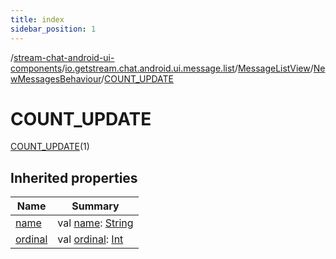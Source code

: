 ```yaml
---
title: index
sidebar_position: 1
---
```

/[stream-chat-android-ui-components](../../../../index.md)/[io.getstream.chat.android.ui.message.list](../../../index.md)/[MessageListView](../../index.md)/[NewMessagesBehaviour](../index.md)/[COUNT_UPDATE](index.md)  
  
  
  
# COUNT_UPDATE  
[COUNT_UPDATE](index.md)(1)  
  
## Inherited properties  
  
|  Name |  Summary | 
|---|---|
| <a name="io.getstream.chat.android.ui.message.list/MessageListView.NewMessagesBehaviour.COUNT_UPDATE/name/#/PointingToDeclaration/"></a>[name](name.md)| <a name="io.getstream.chat.android.ui.message.list/MessageListView.NewMessagesBehaviour.COUNT_UPDATE/name/#/PointingToDeclaration/"></a>val [name](name.md): [String](https://kotlinlang.org/api/latest/jvm/stdlib/kotlin/-string/index.html)|
| <a name="io.getstream.chat.android.ui.message.list/MessageListView.NewMessagesBehaviour.COUNT_UPDATE/ordinal/#/PointingToDeclaration/"></a>[ordinal](ordinal.md)| <a name="io.getstream.chat.android.ui.message.list/MessageListView.NewMessagesBehaviour.COUNT_UPDATE/ordinal/#/PointingToDeclaration/"></a>val [ordinal](ordinal.md): [Int](https://kotlinlang.org/api/latest/jvm/stdlib/kotlin/-int/index.html)|

